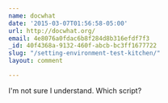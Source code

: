 ```yaml
---
name: docwhat
date: '2015-03-07T01:56:58-05:00'
url: http://docwhat.org/
email: 4e8076a0fdac6b8f284d8b316efdf7f3
_id: 40f4368a-9132-460f-abcb-bc3ff1677722
slug: "/setting-environment-test-kitchen/"
layout: comment

---
```


I'm not sure I understand.  Which script?
